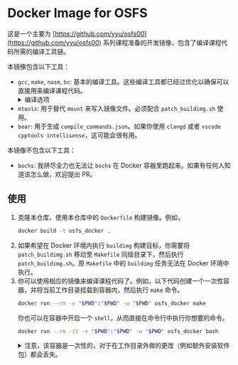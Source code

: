 # Docker Image for OSFS
这是一个主要为 [https://github.com/yyu/osfs00](https://github.com/yyu/osfs00) 系列课程准备的开发镜像，包含了编译课程代码所需的编译工具链。

本镜像包含以下工具：
- `gcc`, `make`, `nasm`, `bc`: 基本的编译工具。这些编译工具都已经过优化以确保可以直接用来编译课程代码。
    <details>
    <summary>编译选项</summary>
    为了保证成功编译课程代码，默认设置了部分编译选项。查阅 Dockerfile 以了解更多。
    </details>
- `mtools`: 用于替代 `mount` 来写入镜像文件。必须配合 `patch_buildimg.sh` 使用。
- `bear`: 用于生成 `compile_commands.json`。如果你使用 `clangd` 或者 `vscode cpptools intellisense`，这可能会很有用。

本镜像不包含以下工具：
- `bochs`: 我拼尽全力也无法让 `bochs` 在 Docker 容器里跑起来。如果有任何人知道该怎么做，欢迎提出 PR。

## 使用
1. 克隆本仓库，使用本仓库中的 `Dockerfile` 构建镜像。例如，
    ```bash
    docker build -t osfs_docker .
    ```
2. 如果希望在 Docker 环境内执行 `buildimg` 构建目标，你需要将 `patch_buildimg.sh` 移动至 `Makefile` 同级目录下，然后执行 `patch_buildimg.sh`。原 `Makefile` 中的 `buildimg` 任务无法在 Docker 环境中执行。
3. 你可以使用相应的镜像来编译课程代码了。例如，以下代码创建一个一次性容器，并将当前工作目录挂载到容器内，然后执行 `make` 命令。
    ```bash
    docker run --rm -v "$PWD":"$PWD" -w "$PWD" osfs_docker make
    ```
    你也可以在容器中开启一个 `shell`，从而直接在命令行中执行你想要的命令。
    ```bash
    docker run --rm -it -v "$PWD":"$PWD" -w "$PWD" osfs_docker bash
    ```
    <details>
    <summary>注意，该容器是一次性的，对于在工作目录外做的更改（例如额外安装软件包）都会丢失。</summary>
    你也可以不使用一次性容器，请自行学习相关内容。但需要注意，容器创建时仅仅挂载了当前目录；如果你后续切换了工作目录，**不要**使用原来的容器。
    </details>